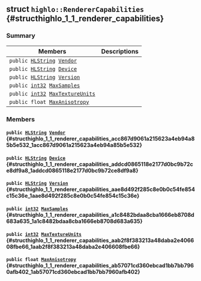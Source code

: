 ## struct `highlo::RendererCapabilities` {#structhighlo_1_1_renderer_capabilities}

### Summary

 Members                        | Descriptions                                
--------------------------------|---------------------------------------------
`public `[`HLString`](docs-api/api-highlo.md#namespacehighlo_aae9b5b2474b992680f5555779f4bd538_1aae9b5b2474b992680f5555779f4bd538)` `[`Vendor`](#structhighlo_1_1_renderer_capabilities_acc867d9061a215623a4eb94a85b5e532_1acc867d9061a215623a4eb94a85b5e532) | 
`public `[`HLString`](docs-api/api-highlo.md#namespacehighlo_aae9b5b2474b992680f5555779f4bd538_1aae9b5b2474b992680f5555779f4bd538)` `[`Device`](#structhighlo_1_1_renderer_capabilities_addcd0865118e2177d0bc9b72ce8df9a8_1addcd0865118e2177d0bc9b72ce8df9a8) | 
`public `[`HLString`](docs-api/api-highlo.md#namespacehighlo_aae9b5b2474b992680f5555779f4bd538_1aae9b5b2474b992680f5555779f4bd538)` `[`Version`](#structhighlo_1_1_renderer_capabilities_aae8d492f285c8e0b0c54fe854c15c36e_1aae8d492f285c8e0b0c54fe854c15c36e) | 
`public `[`int32`](#_base_types_8h_a43d43196463bde49cb067f5c20ab8481_1a43d43196463bde49cb067f5c20ab8481)` `[`MaxSamples`](#structhighlo_1_1_renderer_capabilities_a1c8482bdaa8cba1666eb8708d683a635_1a1c8482bdaa8cba1666eb8708d683a635) | 
`public `[`int32`](#_base_types_8h_a43d43196463bde49cb067f5c20ab8481_1a43d43196463bde49cb067f5c20ab8481)` `[`MaxTextureUnits`](#structhighlo_1_1_renderer_capabilities_aab2f8f383213a48daba2e406608fbe66_1aab2f8f383213a48daba2e406608fbe66) | 
`public float `[`MaxAnisotropy`](#structhighlo_1_1_renderer_capabilities_ab57071cd360ebcad1bb7bb7960afb402_1ab57071cd360ebcad1bb7bb7960afb402) | 

### Members

#### `public `[`HLString`](docs-api/api-highlo.md#namespacehighlo_aae9b5b2474b992680f5555779f4bd538_1aae9b5b2474b992680f5555779f4bd538)` `[`Vendor`](#structhighlo_1_1_renderer_capabilities_acc867d9061a215623a4eb94a85b5e532_1acc867d9061a215623a4eb94a85b5e532) {#structhighlo_1_1_renderer_capabilities_acc867d9061a215623a4eb94a85b5e532_1acc867d9061a215623a4eb94a85b5e532}

#### `public `[`HLString`](docs-api/api-highlo.md#namespacehighlo_aae9b5b2474b992680f5555779f4bd538_1aae9b5b2474b992680f5555779f4bd538)` `[`Device`](#structhighlo_1_1_renderer_capabilities_addcd0865118e2177d0bc9b72ce8df9a8_1addcd0865118e2177d0bc9b72ce8df9a8) {#structhighlo_1_1_renderer_capabilities_addcd0865118e2177d0bc9b72ce8df9a8_1addcd0865118e2177d0bc9b72ce8df9a8}

#### `public `[`HLString`](docs-api/api-highlo.md#namespacehighlo_aae9b5b2474b992680f5555779f4bd538_1aae9b5b2474b992680f5555779f4bd538)` `[`Version`](#structhighlo_1_1_renderer_capabilities_aae8d492f285c8e0b0c54fe854c15c36e_1aae8d492f285c8e0b0c54fe854c15c36e) {#structhighlo_1_1_renderer_capabilities_aae8d492f285c8e0b0c54fe854c15c36e_1aae8d492f285c8e0b0c54fe854c15c36e}

#### `public `[`int32`](#_base_types_8h_a43d43196463bde49cb067f5c20ab8481_1a43d43196463bde49cb067f5c20ab8481)` `[`MaxSamples`](#structhighlo_1_1_renderer_capabilities_a1c8482bdaa8cba1666eb8708d683a635_1a1c8482bdaa8cba1666eb8708d683a635) {#structhighlo_1_1_renderer_capabilities_a1c8482bdaa8cba1666eb8708d683a635_1a1c8482bdaa8cba1666eb8708d683a635}

#### `public `[`int32`](#_base_types_8h_a43d43196463bde49cb067f5c20ab8481_1a43d43196463bde49cb067f5c20ab8481)` `[`MaxTextureUnits`](#structhighlo_1_1_renderer_capabilities_aab2f8f383213a48daba2e406608fbe66_1aab2f8f383213a48daba2e406608fbe66) {#structhighlo_1_1_renderer_capabilities_aab2f8f383213a48daba2e406608fbe66_1aab2f8f383213a48daba2e406608fbe66}

#### `public float `[`MaxAnisotropy`](#structhighlo_1_1_renderer_capabilities_ab57071cd360ebcad1bb7bb7960afb402_1ab57071cd360ebcad1bb7bb7960afb402) {#structhighlo_1_1_renderer_capabilities_ab57071cd360ebcad1bb7bb7960afb402_1ab57071cd360ebcad1bb7bb7960afb402}

